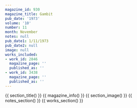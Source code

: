 ```yaml
---
magazine_id: 930
magazine_title: Gambit
pub_date: '1973'
volume: '10'
number: 11
month: November
notes: null
pub_date1: 1/11/1973
pub_date2: null
image: null
works_included:
- work_id: 2846
  magazine_page: ''
  published_as: ''
- work_id: 3438
  magazine_page: ''
  published_as: ''
---
```


{{ section_title() }}
{{ magazine_info() }}
{{ section_image() }}
{{ notes_section() }}
{{ works_section() }}
